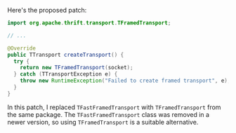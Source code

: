 Here's the proposed patch:

```java
import org.apache.thrift.transport.TFramedTransport;

// ...

@Override
public TTransport createTransport() {
  try {
    return new TFramedTransport(socket);
  } catch (TTransportException e) {
    throw new RuntimeException("Failed to create framed transport", e);
  }
}
```

In this patch, I replaced `TFastFramedTransport` with `TFramedTransport` from the same package. The `TFastFramedTransport` class was removed in a newer version, so using `TFramedTransport` is a suitable alternative.